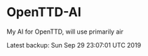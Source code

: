 # OpenTTD-AI
My AI for OpenTTD, will use primarily air

Latest backup: Sun Sep 29 23:07:01 UTC 2019
